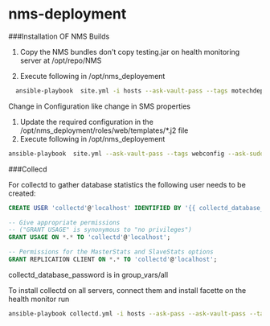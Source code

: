 # nms-deployment

###Installation OF NMS Builds

1) Copy the NMS bundles don't copy testing.jar on health monitoring server at /opt/repo/NMS

2) Execute following in /opt/nms_deployement 
```sh
  ansible-playbook  site.yml -i hosts --ask-vault-pass --tags motechdeploy--ask-sudo-pass
```
Change in Configuration like change in SMS properties

1) Update the required configuration in the     /opt/nms_deployment/roles/web/templates/*.j2 file
2) Execute following in /opt/nms_deployement
```sh
ansible-playbook  site.yml --ask-vault-pass --tags webconfig --ask-sudo-pass
```

###Collecd

For collectd to gather database statistics the following user needs to be created:

```sql
CREATE USER 'collectd'@'localhost' IDENTIFIED BY '{{ collectd_database_password }}';

-- Give appropriate permissions
-- ("GRANT USAGE" is synonymous to "no privileges") 
GRANT USAGE ON *.* TO 'collectd'@'localhost';

-- Permissions for the MasterStats and SlaveStats options
GRANT REPLICATION CLIENT ON *.* TO 'collectd'@'localhost';
```

collectd_database_password is in group_vars/all

To install collectd on all servers, connect them and install facette on the health monitor run
```sh
ansible-playbook collectd.yml -i hosts --ask-pass --ask-vault-pass --tags collectd
```
